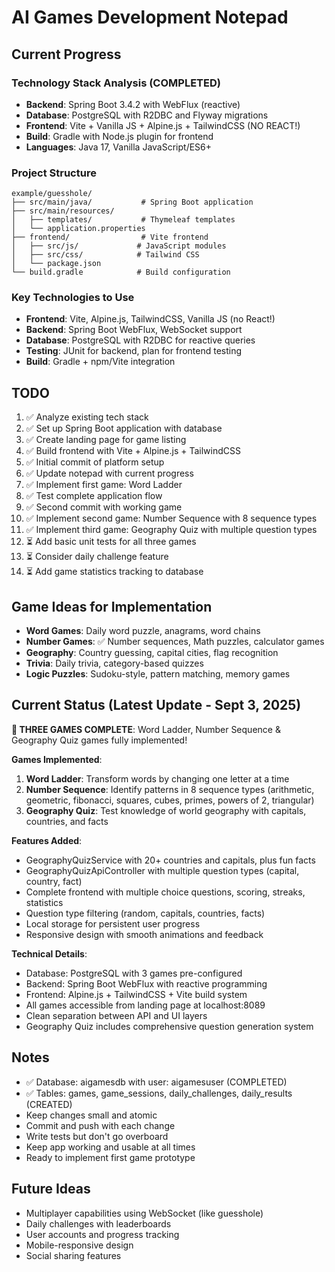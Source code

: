 # AI Games Development Notepad

## Current Progress

### Technology Stack Analysis (COMPLETED)
- **Backend**: Spring Boot 3.4.2 with WebFlux (reactive)
- **Database**: PostgreSQL with R2DBC and Flyway migrations
- **Frontend**: Vite + Vanilla JS + Alpine.js + TailwindCSS (NO REACT!)
- **Build**: Gradle with Node.js plugin for frontend
- **Languages**: Java 17, Vanilla JavaScript/ES6+

### Project Structure
```
example/guesshole/
├── src/main/java/           # Spring Boot application
├── src/main/resources/
│   ├── templates/           # Thymeleaf templates
│   └── application.properties
├── frontend/                # Vite frontend
│   ├── src/js/             # JavaScript modules
│   ├── src/css/            # Tailwind CSS
│   └── package.json
└── build.gradle            # Build configuration
```

### Key Technologies to Use
- **Frontend**: Vite, Alpine.js, TailwindCSS, Vanilla JS (no React!)
- **Backend**: Spring Boot WebFlux, WebSocket support
- **Database**: PostgreSQL with R2DBC for reactive queries
- **Testing**: JUnit for backend, plan for frontend testing
- **Build**: Gradle + npm/Vite integration

## TODO  
1. ✅ Analyze existing tech stack
2. ✅ Set up Spring Boot application with database
3. ✅ Create landing page for game listing
4. ✅ Build frontend with Vite + Alpine.js + TailwindCSS
5. ✅ Initial commit of platform setup
6. ✅ Update notepad with current progress
7. ✅ Implement first game: Word Ladder
8. ✅ Test complete application flow
9. ✅ Second commit with working game
10. ✅ Implement second game: Number Sequence with 8 sequence types
11. ✅ Implement third game: Geography Quiz with multiple question types
12. ⏳ Add basic unit tests for all three games
13. ⏳ Consider daily challenge feature
14. ⏳ Add game statistics tracking to database

## Game Ideas for Implementation
- **Word Games**: Daily word puzzle, anagrams, word chains
- **Number Games**: ✅ Number sequences, Math puzzles, calculator games
- **Geography**: Country guessing, capital cities, flag recognition
- **Trivia**: Daily trivia, category-based quizzes
- **Logic Puzzles**: Sudoku-style, pattern matching, memory games

## Current Status (Latest Update - Sept 3, 2025)
**🎉 THREE GAMES COMPLETE**: Word Ladder, Number Sequence & Geography Quiz games fully implemented!

**Games Implemented**:
1. **Word Ladder**: Transform words by changing one letter at a time
2. **Number Sequence**: Identify patterns in 8 sequence types (arithmetic, geometric, fibonacci, squares, cubes, primes, powers of 2, triangular)
3. **Geography Quiz**: Test knowledge of world geography with capitals, countries, and facts

**Features Added**:
- GeographyQuizService with 20+ countries and capitals, plus fun facts
- GeographyQuizApiController with multiple question types (capital, country, fact)
- Complete frontend with multiple choice questions, scoring, streaks, statistics
- Question type filtering (random, capitals, countries, facts)
- Local storage for persistent user progress
- Responsive design with smooth animations and feedback

**Technical Details**:
- Database: PostgreSQL with 3 games pre-configured 
- Backend: Spring Boot WebFlux with reactive programming
- Frontend: Alpine.js + TailwindCSS + Vite build system
- All games accessible from landing page at localhost:8089
- Clean separation between API and UI layers
- Geography Quiz includes comprehensive question generation system

## Notes
- ✅ Database: aigamesdb with user: aigamesuser (COMPLETED)
- ✅ Tables: games, game_sessions, daily_challenges, daily_results (CREATED)
- Keep changes small and atomic
- Commit and push with each change
- Write tests but don't go overboard
- Keep app working and usable at all times
- Ready to implement first game prototype

## Future Ideas
- Multiplayer capabilities using WebSocket (like guesshole)
- Daily challenges with leaderboards
- User accounts and progress tracking
- Mobile-responsive design
- Social sharing features